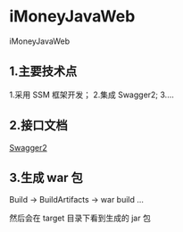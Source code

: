 # iMoneyJavaWeb

iMoneyJavaWeb

## 1.主要技术点

1.采用 SSM 框架开发；
2.集成 Swagger2;
3....

## 2.接口文档

[Swagger2](http://localhost:8080/iMoneyJavaWeb/swagger-ui.html)

## 3.生成 war 包

Build -> BuildArtifacts -> war build ...

然后会在 target 目录下看到生成的 jar 包
